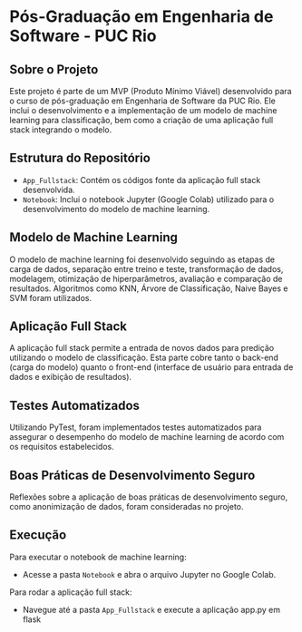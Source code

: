 # Pós-Graduação em Engenharia de Software - PUC Rio

## Sobre o Projeto
Este projeto é parte de um MVP (Produto Mínimo Viável) desenvolvido para o curso de pós-graduação em Engenharia de Software da PUC Rio. Ele inclui o desenvolvimento e a implementação de um modelo de machine learning para classificação, bem como a criação de uma aplicação full stack integrando o modelo.

## Estrutura do Repositório
- `App_Fullstack`: Contém os códigos fonte da aplicação full stack desenvolvida.
- `Notebook`: Inclui o notebook Jupyter (Google Colab) utilizado para o desenvolvimento do modelo de machine learning.

## Modelo de Machine Learning
O modelo de machine learning foi desenvolvido seguindo as etapas de carga de dados, separação entre treino e teste, transformação de dados, modelagem, otimização de hiperparâmetros, avaliação e comparação de resultados. Algoritmos como KNN, Árvore de Classificação, Naive Bayes e SVM foram utilizados.

## Aplicação Full Stack
A aplicação full stack permite a entrada de novos dados para predição utilizando o modelo de classificação. Esta parte cobre tanto o back-end (carga do modelo) quanto o front-end (interface de usuário para entrada de dados e exibição de resultados).

## Testes Automatizados
Utilizando PyTest, foram implementados testes automatizados para assegurar o desempenho do modelo de machine learning de acordo com os requisitos estabelecidos.

## Boas Práticas de Desenvolvimento Seguro
Reflexões sobre a aplicação de boas práticas de desenvolvimento seguro, como anonimização de dados, foram consideradas no projeto.

## Execução
Para executar o notebook de machine learning:
- Acesse a pasta `Notebook` e abra o arquivo Jupyter no Google Colab.

Para rodar a aplicação full stack:
- Navegue até a pasta `App_Fullstack` e execute a aplicação app.py em flask
